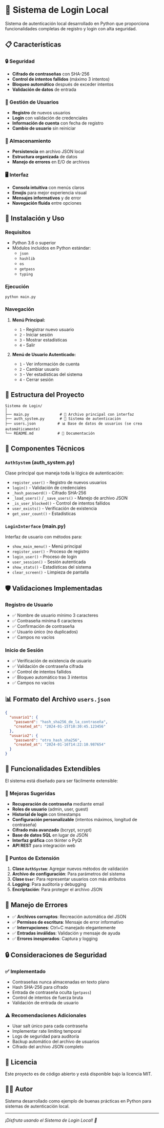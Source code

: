 # 🔐 Sistema de Login Local

Sistema de autenticación local desarrollado en Python que proporciona funcionalidades completas de registro y login con alta seguridad.

## 📋 Características

### 🔒 Seguridad

- **Cifrado de contraseñas** con SHA-256
- **Control de intentos fallidos** (máximo 3 intentos)
- **Bloqueo automático** después de exceder intentos
- **Validación de datos** de entrada

### 👤 Gestión de Usuarios

- **Registro** de nuevos usuarios
- **Login** con validación de credenciales
- **Información de cuenta** con fecha de registro
- **Cambio de usuario** sin reiniciar

### 💾 Almacenamiento

- **Persistencia** en archivo JSON local
- **Estructura organizada** de datos
- **Manejo de errores** en E/O de archivos

### 🖥️ Interfaz

- **Consola intuitiva** con menús claros
- **Emojis** para mejor experiencia visual
- **Mensajes informativos** y de error
- **Navegación fluida** entre opciones

## 🚀 Instalación y Uso

### Requisitos

- Python 3.6 o superior
- Módulos incluidos en Python estándar:
  - `json`
  - `hashlib`
  - `os`
  - `getpass`
  - `typing`

### Ejecución

```bash
python main.py
```

### Navegación

1. **Menú Principal:**

   - `1` - Registrar nuevo usuario
   - `2` - Iniciar sesión
   - `3` - Mostrar estadísticas
   - `4` - Salir

2. **Menú de Usuario Autenticado:**
   - `1` - Ver información de cuenta
   - `2` - Cambiar usuario
   - `3` - Ver estadísticas del sistema
   - `4` - Cerrar sesión

## 📁 Estructura del Proyecto

```
Sistema de Login/
│
├── main.py              # 🎯 Archivo principal con interfaz
├── auth_system.py       # 🔧 Sistema de autenticación
├── users.json          # 📊 Base de datos de usuarios (se crea automáticamente)
└── README.md           # 📖 Documentación
```

## 🔧 Componentes Técnicos

### `AuthSystem` (auth_system.py)

Clase principal que maneja toda la lógica de autenticación:

- `register_user()` - Registro de nuevos usuarios
- `login()` - Validación de credenciales
- `_hash_password()` - Cifrado SHA-256
- `_load_users()` / `_save_users()` - Manejo de archivo JSON
- `_is_user_blocked()` - Control de intentos fallidos
- `user_exists()` - Verificación de existencia
- `get_user_count()` - Estadísticas

### `LoginInterface` (main.py)

Interfaz de usuario con métodos para:

- `show_main_menu()` - Menú principal
- `register_user()` - Proceso de registro
- `login_user()` - Proceso de login
- `user_session()` - Sesión autenticada
- `show_stats()` - Estadísticas del sistema
- `clear_screen()` - Limpieza de pantalla

## 🛡️ Validaciones Implementadas

### Registro de Usuario

- ✅ Nombre de usuario mínimo 3 caracteres
- ✅ Contraseña mínima 6 caracteres
- ✅ Confirmación de contraseña
- ✅ Usuario único (no duplicados)
- ✅ Campos no vacíos

### Inicio de Sesión

- ✅ Verificación de existencia de usuario
- ✅ Validación de contraseña cifrada
- ✅ Control de intentos fallidos
- ✅ Bloqueo automático tras 3 intentos
- ✅ Campos no vacíos

## 📊 Formato del Archivo `users.json`

```json
{
  "usuario1": {
    "password": "hash_sha256_de_la_contraseña",
    "created_at": "2024-01-15T10:30:45.123456"
  },
  "usuario2": {
    "password": "otro_hash_sha256",
    "created_at": "2024-01-16T14:22:10.987654"
  }
}
```

## 🔄 Funcionalidades Extendibles

El sistema está diseñado para ser fácilmente extensible:

### 🌟 Mejoras Sugeridas

- **Recuperación de contraseña** mediante email
- **Roles de usuario** (admin, user, guest)
- **Historial de login** con timestamps
- **Configuración personalizable** (intentos máximos, longitud de contraseña)
- **Cifrado más avanzado** (bcrypt, scrypt)
- **Base de datos SQL** en lugar de JSON
- **Interfaz gráfica** con tkinter o PyQt
- **API REST** para integración web

### 🔧 Puntos de Extensión

1. **Clase `AuthSystem`**: Agregar nuevos métodos de validación
2. **Archivo de configuración**: Para parámetros del sistema
3. **Clase `User`**: Para representar usuarios con más atributos
4. **Logging**: Para auditoría y debugging
5. **Encriptación**: Para proteger el archivo JSON

## 🐛 Manejo de Errores

- ✅ **Archivos corruptos**: Recreación automática del JSON
- ✅ **Permisos de escritura**: Mensaje de error informativo
- ✅ **Interrupciones**: Ctrl+C manejado elegantemente
- ✅ **Entradas inválidas**: Validación y mensaje de ayuda
- ✅ **Errores inesperados**: Captura y logging

## 🔒 Consideraciones de Seguridad

### ✅ Implementado

- Contraseñas nunca almacenadas en texto plano
- Hash SHA-256 para cifrado
- Entrada de contraseña oculta (`getpass`)
- Control de intentos de fuerza bruta
- Validación de entrada de usuario

### ⚠️ Recomendaciones Adicionales

- Usar salt único para cada contraseña
- Implementar rate limiting temporal
- Logs de seguridad para auditoría
- Backup automático del archivo de usuarios
- Cifrado del archivo JSON completo

## 📝 Licencia

Este proyecto es de código abierto y está disponible bajo la licencia MIT.

## 👨‍💻 Autor

Sistema desarrollado como ejemplo de buenas prácticas en Python para sistemas de autenticación local.

---

_¡Disfruta usando el Sistema de Login Local! 🎉_

